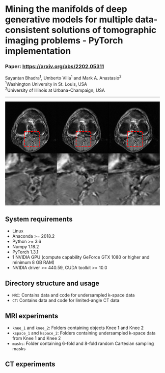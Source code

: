 # Mining the manifolds of deep generative models for multiple data-consistent solutions of tomographic imaging problems - PyTorch implementation

### Paper: https://arxiv.org/abs/2202.05311

Sayantan Bhadra<sup>1</sup>, Umberto Villa<sup>1</sup> and Mark A. Anastasio<sup>2</sup> <br />
<sup>1</sup>Washington University in St. Louis, USA <br />
<sup>2</sup>University of Illinois at Urbana-Champaign, USA

---

![Transformation Preview](https://github.com/comp-imaging-sci/mining-tomo-solutions-pulse/blob/main/figures/mri_panel_8x.png)

## System requirements
* Linux
* Anaconda >= 2018.2 
* Python >= 3.6
* Numpy 1.18.2
* PyTorch 1.3.1
* 1 NVIDIA GPU (compute capability GeForce GTX 1080 or higher and minimum 8 GB RAM)
* NVIDIA driver >= 440.59, CUDA toolkit >= 10.0

## Directory structure and usage
* `MRI`: Contains data and code for undersampled k-space data
* `CT`: Contains data and code for limited-angle CT data

## MRI experiments
* `knee_1` and `knee_2`: Folders containing objects Knee 1 and Knee 2
* `kspace_1` and `kspace_2`: Folders containing undersampled k-space data from Knee 1 and Knee 2
* `masks`: Folder containing 6-fold and 8-fold random Cartesian sampling masks

## CT experiments




